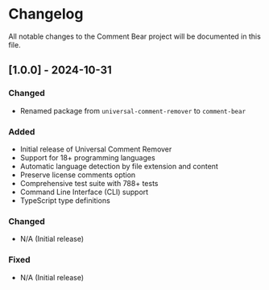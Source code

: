 # Changelog

All notable changes to the Comment Bear project will be documented in this file.

## [1.0.0] - 2024-10-31

### Changed
- Renamed package from `universal-comment-remover` to `comment-bear`

### Added
- Initial release of Universal Comment Remover
- Support for 18+ programming languages
- Automatic language detection by file extension and content
- Preserve license comments option
- Comprehensive test suite with 788+ tests
- Command Line Interface (CLI) support
- TypeScript type definitions

### Changed
- N/A (Initial release)

### Fixed
- N/A (Initial release)
